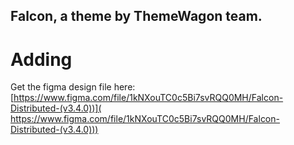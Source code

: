 ## Falcon, a theme by ThemeWagon team.

# Adding 

Get the figma design file here:
[https://www.figma.com/file/1kNXouTC0c5Bi7svRQQ0MH/Falcon-Distributed-(v3.4.0))]( https://www.figma.com/file/1kNXouTC0c5Bi7svRQQ0MH/Falcon-Distributed-(v3.4.0)))
